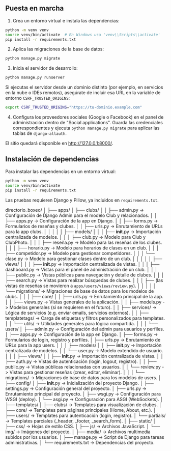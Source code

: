 ## Puesta en marcha

1. Crea un entorno virtual e instala las dependencias:
```bash
python -m venv venv
source venv/bin/activate  # En Windows usa 'venv\\Scripts\\activate'
pip install -r requirements.txt
```

2. Aplica las migraciones de la base de datos:
```bash
python manage.py migrate
```

3. Inicia el servidor de desarrollo:
```bash
python manage.py runserver
```
   Si ejecutas el servidor desde un dominio distinto (por ejemplo, en
   servicios en la nube o IDEs remotos), asegúrate de incluir esa URL en la
   variable de entorno `CSRF_TRUSTED_ORIGINS`:
```bash
export CSRF_TRUSTED_ORIGINS="https://tu-dominio.example.com"
```
4. Configura los proveedores sociales (Google o Facebook) en el panel de
   administración dentro de "Social applications". Guarda las credenciales
   correspondientes y ejecuta `python manage.py migrate` para aplicar las
   tablas de `django-allauth`.


El sitio quedará disponible en http://127.0.0.1:8000/.


## Instalación de dependencias

Para instalar las dependencias en un entorno virtual:

```bash
python -m venv venv
source venv/bin/activate
pip install -r requirements.txt
```

Las pruebas requieren Django y Pillow, ya incluidos en `requirements.txt`.




directorio_boxeo/
│
├── apps/
│   ├── clubs/
│   │   ├── admin.py                 -> Configuración de Django Admin para el modelo Club y relacionados.
│   │   ├── apps.py                  -> Configuración de la app en Django.
│   │   ├── forms.py                 -> Formularios de reseñas y clubes.
│   │   ├── urls.py                  -> Enrutamiento de URLs para la app clubs.
│   │   │
│   │   ├── models/
│   │   │   ├── __init__.py          -> Importación centralizada de modelos.
│   │   │   ├── club.py              -> Modelo para Club y ClubPhoto.
│   │   │   ├── reseña.py            -> Modelo para las reseñas de los clubes.
│   │   │   ├── horario.py           -> Modelo para horarios de clases en un club.
│   │   │   ├── competidor.py        -> Modelo para gestionar competidores.
│   │   │   └── clase.py             -> Modelo para gestionar clases dentro de un club.
│   │   │
│   │   ├── views/
│   │   │   ├── __init__.py          -> Importación centralizada de vistas.
│   │   │   ├── dashboard.py         -> Vistas para el panel de administración de un club.
│   │   │   ├── public.py            -> Vistas públicas para navegación y detalle de clubes.
│   │   │   ├── search.py            -> Vistas para realizar búsquedas de clubes.
│   │   │   ├── (las vistas de reseñas se movieron a `apps/users/views/review.py`).
│   │   │
│   │   └── migrations/              -> Migraciones de base de datos para los modelos de clubs.
│   │
│   ├── core/
│   │   ├── urls.py                  -> Enrutamiento principal de la app.
│   │   ├── views.py                 -> Vistas generales de la aplicación.
│   │   ├── models.py                -> Modelos generales (si se requieren en el futuro).
│   │   ├── services/                -> Lógica de servicios (e.g. enviar emails, servicios externos).
│   │   ├── templatetags/            -> Carga de etiquetas y filtros personalizados para templates.
│   │   └── utils/                   -> Utilidades generales para lógica compartida.
│   │
│   └── users/
│       ├── admin.py                 -> Configuración del admin para usuarios y perfiles.
│       ├── apps.py                  -> Configuración de la app en Django.
│       ├── forms.py                 -> Formularios de login, registro y perfiles.
│       ├── urls.py                  -> Enrutamiento de URLs para la app users.
│       │
│       ├── models/
│       │   ├── __init__.py          -> Importación centralizada de modelos.
│       │   └── user.py              -> Modelo extendido de usuario.
│       │
│       ├── views/
│       │   ├── __init__.py          -> Importación centralizada de vistas.
│       │   ├── auth.py              -> Vistas de autenticación (login, logout, registro).
│       │   ├── public.py            -> Vistas públicas relacionadas con usuarios.
│       │   └── review.py            -> Vistas para gestionar reseñas (crear, editar, eliminar).
│       │
│       └── migrations/              -> Migraciones de base de datos para los modelos de users.
│
├── config/
│   ├── __init__.py                  -> Inicialización del proyecto Django.
│   ├── settings.py                  -> Configuración general del proyecto.
│   ├── urls.py                      -> Enrutamiento principal del proyecto.
│   ├── wsgi.py                      -> Configuración para WSGI (deploy).
│   └── asgi.py                      -> Configuración para ASGI (WebSockets).
│
├── templates/
│   ├── clubs/                       -> Templates para visualización de clubes.
│   ├── core/                        -> Templates para páginas principales (Home, About, etc.).
│   ├── users/                       -> Templates para autenticación (login, registro).
│   └── partials/                    -> Templates parciales (_header, _footer, _search_form).
│
├── static/
│   ├── css/                         -> Hojas de estilo CSS.
│   ├── js/                          -> Archivos JavaScript.
│   └── img/                         -> Imágenes del proyecto.
│
├── media/                           -> Archivos multimedia subidos por los usuarios.
│
├── manage.py                        -> Script de Django para tareas administrativas.
│
└── requirements.txt                 -> Dependencias del proyecto.
 
